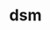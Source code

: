 ---
layout: page
title: dsm
description: a dsm system for launching a program on multiple nodes.
redirect: https://github.com/lachlan-waugh/distributed-shared-memory
img: assets/img/1.jpg
importance: 5
category: work
---
